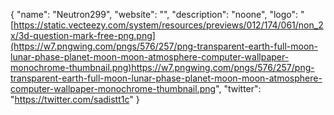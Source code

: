 {
  "name": "Neutron299",
  "website": "",
  "description": "noone",
  "logo": "[https://static.vecteezy.com/system/resources/previews/012/174/061/non_2x/3d-question-mark-free-png.png](https://w7.pngwing.com/pngs/576/257/png-transparent-earth-full-moon-lunar-phase-planet-moon-moon-atmosphere-computer-wallpaper-monochrome-thumbnail.png)https://w7.pngwing.com/pngs/576/257/png-transparent-earth-full-moon-lunar-phase-planet-moon-moon-atmosphere-computer-wallpaper-monochrome-thumbnail.png",
  "twitter": "https://twitter.com/sadistt1c"
}
